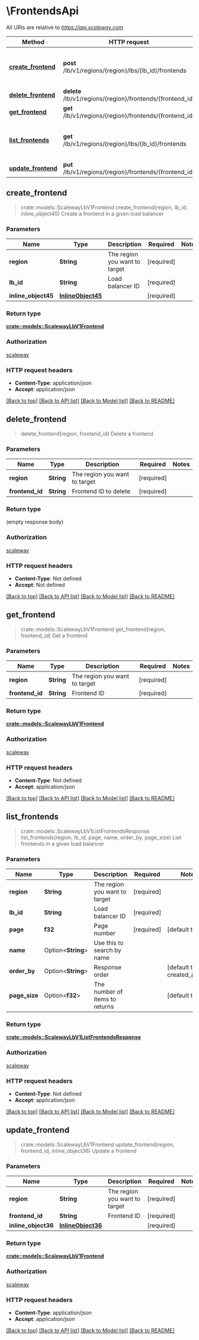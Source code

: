 # \FrontendsApi

All URIs are relative to *https://api.scaleway.com*

Method | HTTP request | Description
------------- | ------------- | -------------
[**create_frontend**](FrontendsApi.md#create_frontend) | **post** /lb/v1/regions/{region}/lbs/{lb_id}/frontends | Create a frontend in a given load balancer
[**delete_frontend**](FrontendsApi.md#delete_frontend) | **delete** /lb/v1/regions/{region}/frontends/{frontend_id} | Delete a frontend
[**get_frontend**](FrontendsApi.md#get_frontend) | **get** /lb/v1/regions/{region}/frontends/{frontend_id} | Get a frontend
[**list_frontends**](FrontendsApi.md#list_frontends) | **get** /lb/v1/regions/{region}/lbs/{lb_id}/frontends | List frontends in a given load balancer
[**update_frontend**](FrontendsApi.md#update_frontend) | **put** /lb/v1/regions/{region}/frontends/{frontend_id} | Update a frontend



## create_frontend

> crate::models::ScalewayLbV1Frontend create_frontend(region, lb_id, inline_object45)
Create a frontend in a given load balancer

### Parameters


Name | Type | Description  | Required | Notes
------------- | ------------- | ------------- | ------------- | -------------
**region** | **String** | The region you want to target | [required] |
**lb_id** | **String** | Load balancer ID | [required] |
**inline_object45** | [**InlineObject45**](InlineObject45.md) |  | [required] |

### Return type

[**crate::models::ScalewayLbV1Frontend**](scaleway.lb.v1.Frontend.md)

### Authorization

[scaleway](../README.md#scaleway)

### HTTP request headers

- **Content-Type**: application/json
- **Accept**: application/json

[[Back to top]](#) [[Back to API list]](../README.md#documentation-for-api-endpoints) [[Back to Model list]](../README.md#documentation-for-models) [[Back to README]](../README.md)


## delete_frontend

> delete_frontend(region, frontend_id)
Delete a frontend

### Parameters


Name | Type | Description  | Required | Notes
------------- | ------------- | ------------- | ------------- | -------------
**region** | **String** | The region you want to target | [required] |
**frontend_id** | **String** | Frontend ID to delete | [required] |

### Return type

 (empty response body)

### Authorization

[scaleway](../README.md#scaleway)

### HTTP request headers

- **Content-Type**: Not defined
- **Accept**: Not defined

[[Back to top]](#) [[Back to API list]](../README.md#documentation-for-api-endpoints) [[Back to Model list]](../README.md#documentation-for-models) [[Back to README]](../README.md)


## get_frontend

> crate::models::ScalewayLbV1Frontend get_frontend(region, frontend_id)
Get a frontend

### Parameters


Name | Type | Description  | Required | Notes
------------- | ------------- | ------------- | ------------- | -------------
**region** | **String** | The region you want to target | [required] |
**frontend_id** | **String** | Frontend ID | [required] |

### Return type

[**crate::models::ScalewayLbV1Frontend**](scaleway.lb.v1.Frontend.md)

### Authorization

[scaleway](../README.md#scaleway)

### HTTP request headers

- **Content-Type**: Not defined
- **Accept**: application/json

[[Back to top]](#) [[Back to API list]](../README.md#documentation-for-api-endpoints) [[Back to Model list]](../README.md#documentation-for-models) [[Back to README]](../README.md)


## list_frontends

> crate::models::ScalewayLbV1ListFrontendsResponse list_frontends(region, lb_id, page, name, order_by, page_size)
List frontends in a given load balancer

### Parameters


Name | Type | Description  | Required | Notes
------------- | ------------- | ------------- | ------------- | -------------
**region** | **String** | The region you want to target | [required] |
**lb_id** | **String** | Load balancer ID | [required] |
**page** | **f32** | Page number | [required] |[default to 1]
**name** | Option<**String**> | Use this to search by name |  |
**order_by** | Option<**String**> | Response order |  |[default to created_at_asc]
**page_size** | Option<**f32**> | The number of items to returns |  |[default to 20]

### Return type

[**crate::models::ScalewayLbV1ListFrontendsResponse**](scaleway.lb.v1.ListFrontendsResponse.md)

### Authorization

[scaleway](../README.md#scaleway)

### HTTP request headers

- **Content-Type**: Not defined
- **Accept**: application/json

[[Back to top]](#) [[Back to API list]](../README.md#documentation-for-api-endpoints) [[Back to Model list]](../README.md#documentation-for-models) [[Back to README]](../README.md)


## update_frontend

> crate::models::ScalewayLbV1Frontend update_frontend(region, frontend_id, inline_object36)
Update a frontend

### Parameters


Name | Type | Description  | Required | Notes
------------- | ------------- | ------------- | ------------- | -------------
**region** | **String** | The region you want to target | [required] |
**frontend_id** | **String** | Frontend ID | [required] |
**inline_object36** | [**InlineObject36**](InlineObject36.md) |  | [required] |

### Return type

[**crate::models::ScalewayLbV1Frontend**](scaleway.lb.v1.Frontend.md)

### Authorization

[scaleway](../README.md#scaleway)

### HTTP request headers

- **Content-Type**: application/json
- **Accept**: application/json

[[Back to top]](#) [[Back to API list]](../README.md#documentation-for-api-endpoints) [[Back to Model list]](../README.md#documentation-for-models) [[Back to README]](../README.md)


